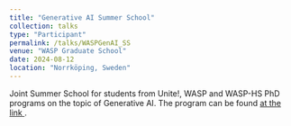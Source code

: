```yaml
---
title: "Generative AI Summer School"
collection: talks
type: "Participant"
permalink: /talks/WASPGenAI_SS
venue: "WASP Graduate School"
date: 2024-08-12
location: "Norrköping, Sweden"
---
```


Joint Summer School for students from Unite!, WASP and WASP-HS PhD programs on the topic of Generative AI. The program can be found [ at the link ](https://wasp-sweden.org/event/joint-summer-school-on-generative-ai-2024/).